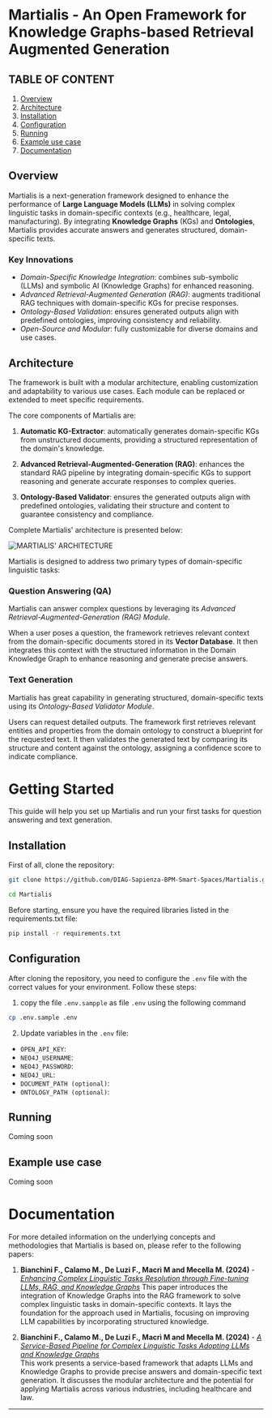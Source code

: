 # Martialis - An Open Framework for Knowledge Graphs-based Retrieval Augmented Generation

## TABLE OF CONTENT 
1. [Overview](#overview)
2. [Architecture](#architecture)
3. [Installation](#installation)
4. [Configuration](#configuration)
5. [Running](#running)
6. [Example use case](#example-use-case)
7. [Documentation](#documentation)

## Overview
Martialis is a next-generation framework designed to enhance the performance of **Large Language Models (LLMs)** in solving complex linguistic tasks in domain-specific contexts (e.g., healthcare, legal, manufacturing). By integrating **Knowledge Graphs** (KGs) and **Ontologies**, Martialis provides accurate answers and generates structured, domain-specific texts.

### Key Innovations
* _Domain-Specific Knowledge Integration_: combines sub-symbolic (LLMs) and symbolic AI (Knowledge Graphs) for enhanced reasoning.
* _Advanced Retrieval-Augmented Generation (RAG)_: augments traditional RAG techniques with domain-specific KGs for precise responses.
* _Ontology-Based Validation_: ensures generated outputs align with predefined ontologies, improving consistency and reliability.
* _Open-Source and Modular_: fully customizable for diverse domains and use cases.

## Architecture
The framework is built with a modular architecture, enabling customization and adaptability to various use cases. Each module can be replaced or extended to meet specific requirements.

The core components of Martialis are:

1. **Automatic KG-Extractor**: automatically generates domain-specific KGs from unstructured documents, providing a structured representation of the domain's knowledge.

2. **Advanced Retrieval-Augmented-Generation (RAG)**: enhances the standard RAG pipeline by integrating domain-specific KGs to support reasoning and generate accurate responses to complex queries.

3. **Ontology-Based Validator**: ensures the generated outputs align with predefined ontologies, validating their structure and content to guarantee consistency and compliance.

Complete Martialis' architecture is presented below:

![MARTIALIS' ARCHITECTURE](https://github.com/user-attachments/assets/4fd06701-728f-44aa-b5b0-61d0dbf2ef87)

Martialis is designed to address two primary types of domain-specific linguistic tasks:

### Question Answering (QA)
Martialis can answer complex questions by leveraging its *Advanced Retrieval-Augmented-Generation (RAG) Module*.

When a user poses a question, the framework retrieves relevant context from the domain-specific documents stored in its **Vector Database**.
It then integrates this context with the structured information in the Domain Knowledge Graph to enhance reasoning and generate precise answers.

### Text Generation
Martialis has great capability in generating structured, domain-specific texts using its *Ontology-Based Validator Module*.

Users can request detailed outputs. The framework first retrieves relevant entities and properties from the domain ontology to construct a blueprint for the requested text. It then validates the generated text by comparing its structure and content against the ontology, assigning a confidence score to indicate compliance.

# Getting Started
This guide will help you set up Martialis and run your first tasks for question answering and text generation.

## Installation
First of all, clone the repository:


```bash
git clone https://github.com/DIAG-Sapienza-BPM-Smart-Spaces/Martialis.git
```

```bash
cd Martialis
```

Before starting, ensure you have the required libraries listed in the requirements.txt file:

```bash
pip install -r requirements.txt
```

## Configuration
After cloning the repository, you need to configure the `.env` file with the correct values for your environment. Follow these steps: 

1. copy the file `.env.sampple` as file `.env` using the following command
```bash
cp .env.sample .env
```

2. Update variables in the `.env` file:
 * `OPEN_API_KEY`: 
 * `NEO4J_USERNAME`:
 * `NEO4J_PASSWORD`:
 * `NEO4J_URL`:
 * `DOCUMENT_PATH (optional)`:
 * `ONTOLOGY_PATH (optional)`: 

## Running
Coming soon

## Example use case
Coming soon

# Documentation
For more detailed information on the underlying concepts and methodologies that Martialis is based on, please refer to the following papers:

1. **Bianchini F., Calamo M., De Luzi F., Macrì M and Mecella M. (2024)** - [*Enhancing Complex Linguistic Tasks Resolution through Fine-tuning LLMs, RAG, and Knowledge Graphs*](https://doi.org/10.1007/978-3-031-61003-5_13)
   This paper introduces the integration of Knowledge Graphs into the RAG framework to solve complex linguistic tasks in domain-specific contexts. It lays the foundation for the approach used in Martialis, focusing on improving LLM capabilities by incorporating structured knowledge.

2. **Bianchini F., Calamo M., De Luzi F., Macrì M and Mecella M. (2024)** - [*A Service-Based Pipeline for Complex Linguistic Tasks Adopting LLMs and Knowledge Graphs*](https://doi.org/10.1007/978-3-031-72578-4_8)  
   This work presents a service-based framework that adapts LLMs and Knowledge Graphs to provide precise answers and domain-specific text generation. It discusses the modular architecture and the potential for applying Martialis across various industries, including healthcare and law.


---
